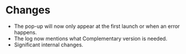 # Changes
- The pop-up will now only appear at the first launch or when an error happens.
- The log now mentions what Complementary version is needed.
- Significant internal changes.
